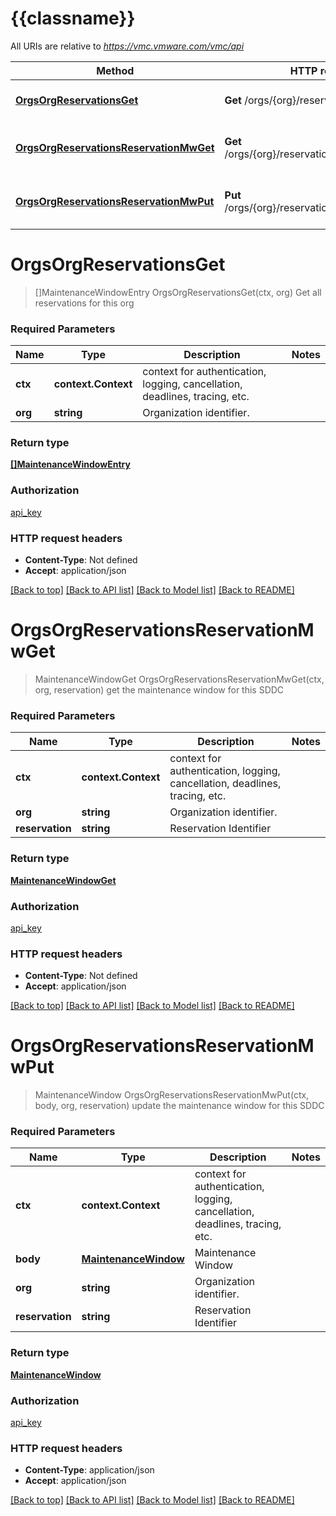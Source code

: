 # {{classname}}

All URIs are relative to *https://vmc.vmware.com/vmc/api*

Method | HTTP request | Description
------------- | ------------- | -------------
[**OrgsOrgReservationsGet**](ReservationsApi.md#OrgsOrgReservationsGet) | **Get** /orgs/{org}/reservations | Get all reservations for this org
[**OrgsOrgReservationsReservationMwGet**](ReservationsApi.md#OrgsOrgReservationsReservationMwGet) | **Get** /orgs/{org}/reservations/{reservation}/mw | get the maintenance window for this SDDC
[**OrgsOrgReservationsReservationMwPut**](ReservationsApi.md#OrgsOrgReservationsReservationMwPut) | **Put** /orgs/{org}/reservations/{reservation}/mw | update the maintenance window for this SDDC

# **OrgsOrgReservationsGet**
> []MaintenanceWindowEntry OrgsOrgReservationsGet(ctx, org)
Get all reservations for this org

### Required Parameters

Name | Type | Description  | Notes
------------- | ------------- | ------------- | -------------
 **ctx** | **context.Context** | context for authentication, logging, cancellation, deadlines, tracing, etc.
  **org** | **string**| Organization identifier. | 

### Return type

[**[]MaintenanceWindowEntry**](MaintenanceWindowEntry.md)

### Authorization

[api_key](../README.md#api_key)

### HTTP request headers

 - **Content-Type**: Not defined
 - **Accept**: application/json

[[Back to top]](#) [[Back to API list]](../README.md#documentation-for-api-endpoints) [[Back to Model list]](../README.md#documentation-for-models) [[Back to README]](../README.md)

# **OrgsOrgReservationsReservationMwGet**
> MaintenanceWindowGet OrgsOrgReservationsReservationMwGet(ctx, org, reservation)
get the maintenance window for this SDDC

### Required Parameters

Name | Type | Description  | Notes
------------- | ------------- | ------------- | -------------
 **ctx** | **context.Context** | context for authentication, logging, cancellation, deadlines, tracing, etc.
  **org** | **string**| Organization identifier. | 
  **reservation** | **string**| Reservation Identifier | 

### Return type

[**MaintenanceWindowGet**](MaintenanceWindowGet.md)

### Authorization

[api_key](../README.md#api_key)

### HTTP request headers

 - **Content-Type**: Not defined
 - **Accept**: application/json

[[Back to top]](#) [[Back to API list]](../README.md#documentation-for-api-endpoints) [[Back to Model list]](../README.md#documentation-for-models) [[Back to README]](../README.md)

# **OrgsOrgReservationsReservationMwPut**
> MaintenanceWindow OrgsOrgReservationsReservationMwPut(ctx, body, org, reservation)
update the maintenance window for this SDDC

### Required Parameters

Name | Type | Description  | Notes
------------- | ------------- | ------------- | -------------
 **ctx** | **context.Context** | context for authentication, logging, cancellation, deadlines, tracing, etc.
  **body** | [**MaintenanceWindow**](MaintenanceWindow.md)| Maintenance Window | 
  **org** | **string**| Organization identifier. | 
  **reservation** | **string**| Reservation Identifier | 

### Return type

[**MaintenanceWindow**](MaintenanceWindow.md)

### Authorization

[api_key](../README.md#api_key)

### HTTP request headers

 - **Content-Type**: application/json
 - **Accept**: application/json

[[Back to top]](#) [[Back to API list]](../README.md#documentation-for-api-endpoints) [[Back to Model list]](../README.md#documentation-for-models) [[Back to README]](../README.md)

